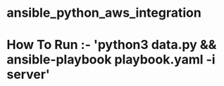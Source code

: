 # ansible_python_aws_integration
# How To Run :- 'python3 data.py && ansible-playbook playbook.yaml -i server' 
